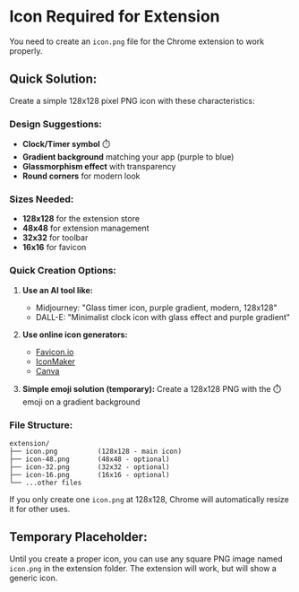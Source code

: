 # Icon Required for Extension

You need to create an `icon.png` file for the Chrome extension to work properly.

## Quick Solution:

Create a simple 128x128 pixel PNG icon with these characteristics:

### Design Suggestions:
- **Clock/Timer symbol** ⏱️
- **Gradient background** matching your app (purple to blue)
- **Glassmorphism effect** with transparency
- **Round corners** for modern look

### Sizes Needed:
- **128x128** for the extension store
- **48x48** for extension management
- **32x32** for toolbar
- **16x16** for favicon

### Quick Creation Options:

1. **Use an AI tool like:**
   - Midjourney: "Glass timer icon, purple gradient, modern, 128x128"
   - DALL-E: "Minimalist clock icon with glass effect and purple gradient"

2. **Use online icon generators:**
   - [Favicon.io](https://favicon.io)
   - [IconMaker](https://iconmaker.app)
   - [Canva](https://canva.com)

3. **Simple emoji solution (temporary):**
   Create a 128x128 PNG with the ⏱️ emoji on a gradient background

### File Structure:
```
extension/
├── icon.png          (128x128 - main icon)
├── icon-48.png       (48x48 - optional)
├── icon-32.png       (32x32 - optional) 
├── icon-16.png       (16x16 - optional)
└── ...other files
```

If you only create one `icon.png` at 128x128, Chrome will automatically resize it for other uses.

## Temporary Placeholder:

Until you create a proper icon, you can use any square PNG image named `icon.png` in the extension folder. The extension will work, but will show a generic icon.